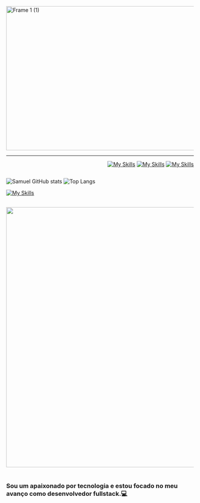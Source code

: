 <img width="1294" height="388" alt="Frame 1 (1)" src="https://github.com/user-attachments/assets/4183edbd-af4d-46ce-8c41-d829be907723" />

---
<div align="right">

[![My Skills](https://skillicons.dev/icons?i=linkedin)](https://www.linkedin.com/in/shimusilva/) 
[![My Skills](https://skillicons.dev/icons?i=instagram)](https://www.instagram.com/in/shimusilva/) 
[![My Skills](https://skillicons.dev/icons?i=gmail)](mailto:shimu.dasilva@gmail.com)

</div>

##

![Samuel GitHub stats](https://github-readme-stats.vercel.app/api?username=shimudasilva&show_icons=true&theme=bluetheme)
![Top Langs](https://github-readme-stats.vercel.app/api/top-langs/?username=shimudasilva&layout=compact)

[![My Skills](https://skillicons.dev/icons?i=html,css,javascript,python)](https://skillicons.dev)

##

<div align= "center">

<img src="https://user-images.githubusercontent.com/74038190/225813708-98b745f2-7d22-48cf-9150-083f1b00d6c9.gif" width="700">
<br><br>

</div>

### Sou um apaixonado por tecnologia e estou focado no meu avanço como desenvolvedor fullstack.💻
